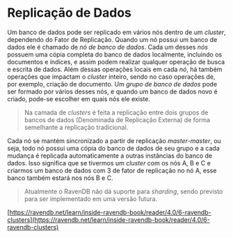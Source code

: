 # Replicação de Dados

Um banco de dados pode ser replicado em vários nós dentro de um *cluster*, dependendo do Fator de Replicação. Quando um nó possui um banco de dados ele é chamado de *nó de banco de dados*. Cada um desses *nós* possuem uma cópia completa do banco de dados localmente, incluindo os documentos e índices, e assim podem realizar qualquer operação de busca e escrita de dados. Além dessas operações locais em cada *nó*, há também operações que impactam o *cluster* inteiro, sendo no caso operações de, por exemplo, criação de documento. Um *grupo de banco de dados* pode ser formado por vários desses nós, e quando um banco de dados novo é criado, pode-se escolher em quais nós ele existe.

>Na camada de *clusters* é feita a replicação entre dois grupos de bancos de dados (Denominada de Replicação Externa) de forma semelhante a replicação tradicional. 

 Cada nó se mantém sincronizado a partir de replicação *master-master*, ou seja, todo nó possui uma cópia do banco de dados de seu grupo e a cada mudança é replicada automaticamente a outras instâncias do banco de dados. Isso significa que se tivermos um *cluster* com os nós A, B e C e criarmos um banco de dados com 3 de fator de replicação no nó A, esse banco também estará nos nós B e C.
 
> Atualmente o RavenDB não dá suporte para *sharding*, sendo previsto para ser implementado em uma versão futura. 

[https://ravendb.net/learn/inside-ravendb-book/reader/4.0/6-ravendb-clusters](https://ravendb.net/learn/inside-ravendb-book/reader/4.0/6-ravendb-clusters)
<!--stackedit_data:
eyJoaXN0b3J5IjpbLTE5MjQ4MjgyMzksMTAxNjUxNDQ0OV19
-->